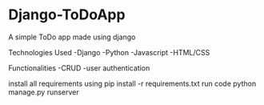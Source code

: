 # Django-ToDoApp
A simple ToDo app made using django

Technologies Used
-Django
-Python
-Javascript
-HTML/CSS

Functionalities
-CRUD
-user authentication

install all requirements using pip install -r requirements.txt 
run code python manage.py runserver
